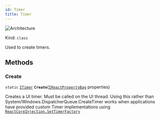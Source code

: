 ```yaml
---
id: Timer
title: Timer
---
```


![Architecture](https://img.shields.io/badge/architecture-new_&_old-green)

Kind: `class`

Used to create timers.

## Methods
### Create
`static` [`ITimer`](ITimer) **`Create`**([`IReactPropertyBag`](IReactPropertyBag) properties)

Creates a UI timer.  Must be called on the UI thread.  Using this rather than System/Windows.DispatcherQueue.CreateTimer works when applications have provided custom Timer implementations using [`ReactCoreInjection.SetTimerFactory`](ReactCoreInjection#settimerfactory)

